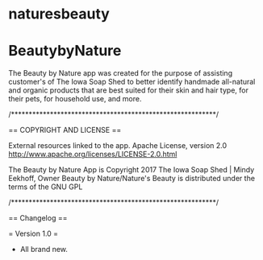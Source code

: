 # naturesbeauty
# BeautybyNature

The Beauty by Nature app was created for the purpose of assisting customer's of The Iowa Soap Shed to better identify handmade all-natural and organic products that are best suited for their skin and hair type, for their pets, for household use, and more. 

/**********************************************************/

== COPYRIGHT AND LICENSE ==

External resources linked to the app.
  Apache License, version 2.0 http://www.apache.org/licenses/LICENSE-2.0.html

The Beauty by Nature App is Copyright 2017 The Iowa Soap Shed | Mindy Eekhoff, Owner
Beauty by Nature/Nature's Beauty is distributed under the terms of the GNU GPL

/**********************************************************/

== Changelog ==

= Version 1.0 =
* All brand new.
